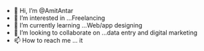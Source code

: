 - 👋 Hi, I’m @AmitAntar
- 👀 I’m interested in ...Freelancing
- 🌱 I’m currently learning ...Web/app designing
- 💞️ I’m looking to collaborate on ...data entry and digital marketing
- 📫 How to reach me ...
it
<!---
AmitAntar/AmitAntar is a ✨ special ✨ repository because its `README.md` (this file) appears on your GitHub profile.
You can click the Preview link to take a look at your changes.
--->
